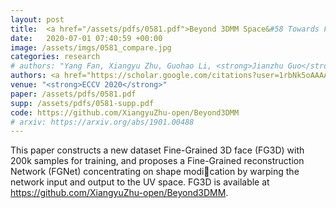 ```yaml
---
layout: post
title:  <a href="/assets/pdfs/0581.pdf">Beyond 3DMM Space&#58 Towards Fine-grained 3D Face Reconstruction</a>
date:   2020-07-01 07:40:59 +00:00
image: /assets/imgs/0581_compare.jpg
categories: research
# authors: "Yang Fan, Xiangyu Zhu, Guohao Li, <strong>Jianzhu Guo</strong>, Di Huang, Zhen Lei, Stan Z. Li"
authors: <a href="https://scholar.google.com/citations?user=1rbNk5oAAAAJ">Xiangyu Zhu</a>, Fan Yang, Di Huang, Chang Yu, Hao Wang, <a href="https://scholar.google.com/citations?user=W8_JzNcAAAAJ"><strong><u>Jianzhu Guo</u></strong></a>, <a href="https://scholar.google.com/citations?user=cuJ3QG8AAAAJ">Zhen Lei</a>, <a href="https://scholar.google.com/citations?user=Y-nyLGIAAAAJ">Stan Z. Li</a>
venue: "<strong>ECCV 2020</strong>"
paper: /assets/pdfs/0581.pdf
supp: /assets/pdfs/0581-supp.pdf
code: https://github.com/XiangyuZhu-open/Beyond3DMM
# arxiv: https://arxiv.org/abs/1901.00488
---
```

This paper constructs a new dataset Fine-Grained 3D face (FG3D) with 200k samples for training, and proposes a Fine-Grained reconstruction Network (FGNet) concentrating on shape modication by warping the network input and output to the UV space.  FG3D is available at <a>https://github.com/XiangyuZhu-open/Beyond3DMM</a>.